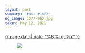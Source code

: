 ```yaml
---
layout: post
summary: 'Post #1377'
og_image: 1377-960.jpg
taken: May 12, 2021
---
```


<div class="post">
 <time>
  <a href="/1377">
   {{ page.date | date: "%B %-d, %Y" }}
  </a>
 </time>
 <a href="/1377">
  <figure data-taken="5/12/2021">
   <img sizes="(min-width: 700px) 50vw, calc(100vw - 2rem)" src="{{ site.assets_url }}/1377-480.jpg" srcset="{{ site.assets_url }}/1377-240.jpg 240w, {{ site.assets_url }}/1377-480.jpg 480w, {{ site.assets_url }}/1377-720.jpg 720w, {{ site.assets_url }}/1377-960.jpg 960w"/>
  </figure>
 </a>
</div>
